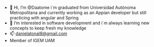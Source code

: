 - 👋 Hi, I’m @Daatome i´m  graduated from Universidad Autónoma Metropolitana and currently working as an Appian developer but still practicing with angular and Spring
- 👀 I’m interested in software development and i´m always learning new concepts to keep fresh my knowledge 
- 📫 danielatonal8@gmail.com 
-  Member of IGEM UAM

<!---
Daatome/Daatome is a ✨ special ✨ repository because its `README.md` (this file) appears on your GitHub profile.
You can click the Preview link to take a look at your changes.
--->

